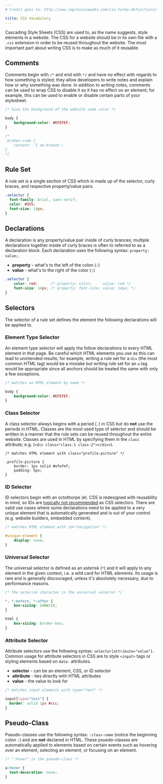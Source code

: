 ```yaml
---
# Credit goes to: http://www.impressivewebs.com/css-terms-definitions/

title: CSS Vocabulary
---
```


Cascading Style Sheets (CSS) are used to, as the name suggests, style elements in a website. The CSS for a website should be in its own file with a `.css` extension in order to be reused throughout the website. The most important part about writing CSS is to make as much of it reusable.

## Comments

Comments begin with `/*` and end with `*/` and have no effect with regards to how something is styled; they allow developers to write notes and explain how or why something was done. In addition to writing notes, comments can be used to wrap CSS to disable it so it has no effect on an element; for example, this can be used to enable or disable certain parts of your stylesheet.

```css
/* Give the background of the website some color */

body {
    background-color: #EFEFEF;
}

/*
.broken-code {
    content: 'I am broken';
}
*/
```

## Rule Set

A rule set is a single section of CSS which is made up of the selector, curly braces, and respective property/value pairs.

```css
.selector {
  font-family: Arial, sans-serif;
  color: #555;
  font-size: 14px;
}
```

## Declarations

A declaration is any property/value pair inside of curly brances; multiple declarations together inside of curly braces is often to referred to as a declaration block. Each declaration uses the following syntax: `property: value;`.

- **property** - what's to the left of the colon (`:`)
- **value**    - what's to the right of the color (`:`)

```css
.selector {
    color: red;      /* property: color;     value: red */
    font-size: 14px; /* property: font-size; value: 14px; */
}
```

## Selectors

The selector of a rule set defines the element the following declarations will be applied to.

### Element Type Selector

An element type selector will apply the follow declarations to every HTML element in that page. Be careful which HTML elements you use as this can lead to unintended results; for example, writing a rule set for a `div` (the most common HTML tag) would be a mistake but writing rule set for an `a` tag would be appropriate since all anchors should be treated the same with only a few exceptions.

```css
/* matches an HTML element by name */

body {
    background-color: #EFEFEF;
}
```

### Class Selector

A class selector always begins with a period (`.`) in CSS but do **not** use the periods in HTML. Classes are the most used type of selector and should be written in a manner that the rule sets can be reused throughout the entire website. Classes are used in HTML by specifying them in the `class` attribute; e.g. (`<div class="class-1 class-2"></div>`).

```
/* matches HTML element with class="profile-picture" */

.profile-picture {
    border: 1px solid #efefef;
    padding: 5px;
}
```

### ID Selector

ID selectors begin with an octothorpe (`#`). CSS is redesigned with reusability in mind, so IDs are [typically not recommended](http://oli.jp/2011/ids/) as CSS selectors. There are valid use cases where some declarations need to be applied to a very unique element that is automatically generated and is out of your control (e.g. website builders, embedded content).

```css
/* matches HTML element with id="navigation" */

#unique-element {
    display: none;
}
```

### Universal Selector

The universal selector is defined as an asterisk (`*`) and it will apply to any element in the given context, i.e. a wild card for HTML elements. Its usage is rare and is generally discouraged, unless it's absolutely necessary, due to performance reasons.

```css
/* the asterisk character is the universal selector */

*, *:before, *:after {
    box-sizing: inherit;
}

html {
    box-sizing: border-box;
}
```

### Attribute Selector

Attribute selectors use the following syntax: `selector[attribute="value"]`. Common usage for attribute selectors in CSS are to style `<input>` tags or styling elements based on `data-` attributes.

- **selector**  - can be an element, CSS, or ID selector
- **attribute** - ties directly with HTML attributes
- **value**     - the value to look for

```css
/* matches input elements with type="text" */

input[type="text"] {
  border: solid 1px #ccc;
}
```

## Pseudo-Class

Pseudo-classes use the following syntax: `:class-name` (notice the beginning colon `:`) and are **not** declared in HTML. These psuedo-classes are automatically applied to elements based on certain events such as hovering over an element, selecting an element, or focusing on an element.

```css
/* ":hover" is the pseudo-class */

a:hover {
  text-decoration: none;
}
```